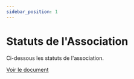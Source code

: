 ```yaml
---
sidebar_position: 1
---
```

# Statuts de l'Association


Ci-dessous les statuts de l'association.

[Voir le document](/pdf/Status.pdf) 